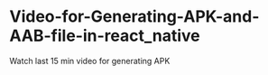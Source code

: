 # Video-for-Generating-APK-and-AAB-file-in-react_native
Watch last 15 min  video for generating APK
